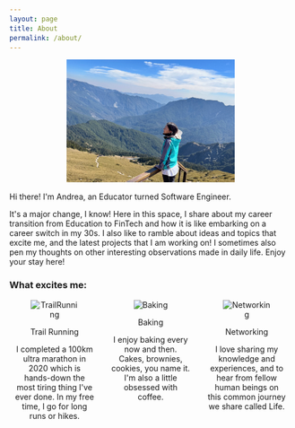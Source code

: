 ```yaml
---
layout: page
title: About
permalink: /about/
---
```


<p align="center">
  <img src="/images/profilepic.jpg" alt="My Image" width="300">
</p>

Hi there! I'm Andrea, an Educator turned Software Engineer.

 It's a major change, I know! Here in this space, I share about my career transition from Education to FinTech and how it is like embarking on a career switch in my 30s. I also like to ramble about ideas and topics that excite me, and the latest projects that I am working on! I sometimes also pen my thoughts on other interesting observations made in daily life. Enjoy your stay here!

### What excites me:
<div style="display: flex; justify-content: space-between;">
  <div style="margin: 0 10px; width: 28%;">
    <div style="text-align: center;">
      <img src="https://em-content.zobj.net/thumbs/320/facebook/158/mountain_26f0.png" alt="TrailRunning" style="max-width: 60%; height: auto;">
    </div>
    <div style="text-align: center;">
      <p>Trail Running</p>
    </div>
    <div style="text-align: center;">
        <p style="font-size: 14px;">I completed a 100km ultra marathon in 2020 which is hands-down the most tiring thing I've ever done. In my free time, I go for long runs or hikes.</p>
    </div>
  </div>
  <div style="margin: 0 10px; width: 28%;">
    <div style="text-align: center;">
      <img src="https://em-content.zobj.net/thumbs/320/twitter/348/shortcake_1f370.png" alt="Baking" style="max-width: 60%; height: auto;">
    </div>
    <div style="text-align: center;">
      <p>Baking</p>
    </div>
    <div style="text-align: center;">
        <p style="font-size: 14px;">I enjoy baking every now and then. Cakes, brownies, cookies, you name it. I'm also a little obsessed with coffee.</p>
    </div>
  </div>
  <div style="margin: 0 10px; width: 28%;">
    <div style="text-align: center;">
      <img src="https://em-content.zobj.net/thumbs/320/joypixels/340/speech-balloon_1f4ac.png" alt="Networking" style="max-width: 60%; height: auto;">
    </div>
    <div style="text-align: center;">
      <p>Networking</p>
    </div>
    <div style="text-align: center;">
        <p style="font-size: 14px;">I love sharing my knowledge and experiences, and to hear from fellow human beings on this
        common journey we share called Life.</p>
    </div>
  </div>
</div>